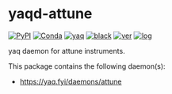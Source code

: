 # yaqd-attune

[![PyPI](https://img.shields.io/pypi/v/yaqd-attune)](https://pypi.org/project/yaqd-attune)
[![Conda](https://img.shields.io/conda/vn/conda-forge/yaqd-attune)](https://anaconda.org/conda-forge/yaqd-attune)
[![yaq](https://img.shields.io/badge/framework-yaq-orange)](https://yaq.fyi/)
[![black](https://img.shields.io/badge/code--style-black-black)](https://black.readthedocs.io/)
[![ver](https://img.shields.io/badge/calver-YYYY.0M.MICRO-blue)](https://calver.org/)
[![log](https://img.shields.io/badge/change-log-informational)](https://gitlab.com/yaq/yaqd-attune/-/blob/main/CHANGELOG.md)

yaq daemon for attune instruments.

This package contains the following daemon(s):

- https://yaq.fyi/daemons/attune

